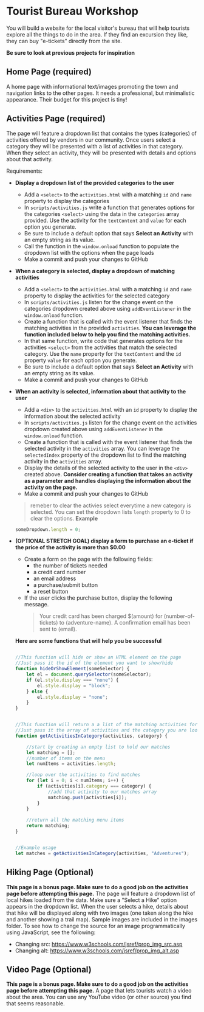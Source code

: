 # Tourist Bureau Workshop

You will build a website for the local visitor's bureau that will help tourists explore all the things to do in the area. If they find an excursion they like, they can buy "e-tickets" directly from the site.

**Be sure to look at previous projects for inspiration**

## Home Page (required)

A home page with informational text/images promoting the town and navigation links
to the other pages. It needs a professional, but minimalistic appearance. Their budget
for this project is tiny!

## Activities Page (required)
The page will feature a dropdown list that contains the types (categories) of activities offered by vendors in our community. Once users select a category they will be presented with a list of activities in that category. When they select an activity, they will be presented with details and options about that activity.

Requirements: 
- **Display a dropdown list of the provided categories to the user**
    - Add a `<select>` to the `activities.html` with a matching `id` and `name` property to display the categories
    - In `scripts/activities.js` write a function that generates options for the categories `<select>` using the data in the `categories` array provided. Use the activity for the `textContent` and `value` for each option you generate.
    - Be sure to include a default option that says **Select an Activity** with an empty string as its value.
    - Call the function in the `window.onload` function to populate the dropdown list with the options when the page loads
    - Make a commit and push your changes to GitHub

- **When a category is selected, display a dropdown of matching activities**
    - Add a `<select>` to the `activities.html` with a matching `id` and `name` property to display the activities for the selected category
    - In `scripts/activities.js` listen for the change event on the categories dropdown created above using `addEventListener` in the `window.onload` function. 
    - Create a function that is called with the event listener that finds the matching activities in the provided `activities`. **You can leverage the function included below to help you find the matching activities.**
    - In that same function, write code that generates options for the activities `<select>` from the activities that match the selected category. Use the `name` property for the `textContent` and the `id` property `value` for each option you generate. 
    - Be sure to include a default option that says **Select an Activity** with an empty string as its value.
    - Make a commit and push your changes to GitHub

- **When an activity is selected, information about that activity to the user**
    - Add a `<div>` to the `activities.html` with an `id` property to display the information about the selected activity
    - In `scripts/activities.js` listen for the change event on the activities dropdown created above using `addEventListener` in the `window.onload` function. 
    - Create a function that is called with the event listener that finds the selected activity in the `activities` array. You can leverage the `selectedIndex` property of the dropdown list to find the matching activity in the `activities` array.
    - Display the details of the selected activity to the user in the `<div>` created above. **Consider creating a function that takes an activity as a parameter and handles displaying the information about the activity on the page.**
    - Make a commit and push your changes to GitHub


    >remeber to clear the activies select everytime a new category is selected. You can set the dropdown lists `length` property to 0 to clear the options.
    **Example**
    ```js
    someDropdown.length = 0;
    ```

- **(OPTIONAL STRETCH GOAL) display a form to purchase an e-ticket if the price of the activity is more than $0.00**
    - Create a form on the page with the following fields:
       - the number of tickets needed
       - a credit card number
       - an email address
       - a purchase/submit button
       - a reset button
    - If the user clicks the purchase button, display the following message.
        >Your credit card has been charged $(amount) for (number-of-tickets) to (adventure-name). A confirmation email has been sent to (email).

    **Here are some functions that will help you be successful**  
    ```js

    //This function will hide or show an HTML element on the page
    //Just pass it the id of the element you want to show/hide
    function hideOrShowElement(someSelector) {
        let el = document.querySelector(someSelector);
        if (el.style.display === "none") {
            el.style.display = "block";
        } else {
            el.style.display = "none";
        }
    }

    ```

    ```js

    //This function will return a a list of the matching activities for a given category
    //Just pass it the array of activities and the category you are looking for
    function getActivitiesInCategory(activities, category) {

        //start by creating an empty list to hold our matches
        let matching = [];
        //number of items on the menu
        let numItems = activities.length;

        //loop over the activities to find matches
        for (let i = 0; i < numItems; i++) {
            if (activities[i].category === category) {
                //add that activity to our matches array
                matching.push(activities[i]);
            }
        }
        
        //return all the matching menu items
        return matching;
    }


    //Example usage
    let matches = getActivitiesInCategory(activities, "Adventures"); 

    ```

## Hiking Page (Optional)
**This page is a bonus page. Make sure to do a good job on the activities page before attempting this page.**
The page will feature a dropdown list of local hikes loaded from the data. Make sure a "Select a Hike" option appears in the dropdown list. When the user selects a hike, details about that hike will be displayed along with two images (one taken along the hike and another showing a trail map). Sample images are included in the images folder.
To see how to change the source for an image programmatically using JavaScript, see the following:

- Changing src: https://www.w3schools.com/jsref/prop_img_src.asp
- Changing alt: https://www.w3schools.com/jsref/prop_img_alt.asp

## Video Page (Optional)
**This page is a bonus page. Make sure to do a good job on the activities page before attempting this page.**
A page that lets tourists watch a video about the area. You can use any YouTube video
(or other source) you find that seems reasonable.
